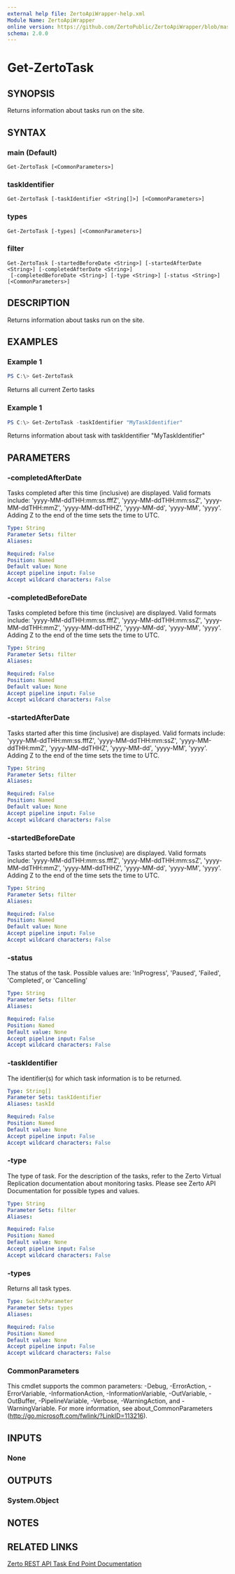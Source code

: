 ```yaml
---
external help file: ZertoApiWrapper-help.xml
Module Name: ZertoApiWrapper
online version: https://github.com/ZertoPublic/ZertoApiWrapper/blob/master/docs/Get-ZertoTask.md
schema: 2.0.0
---
```


# Get-ZertoTask

## SYNOPSIS
Returns information about tasks run on the site.

## SYNTAX

### main (Default)
```
Get-ZertoTask [<CommonParameters>]
```

### taskIdentifier
```
Get-ZertoTask [-taskIdentifier <String[]>] [<CommonParameters>]
```

### types
```
Get-ZertoTask [-types] [<CommonParameters>]
```

### filter
```
Get-ZertoTask [-startedBeforeDate <String>] [-startedAfterDate <String>] [-completedAfterDate <String>]
 [-completedBeforeDate <String>] [-type <String>] [-status <String>] [<CommonParameters>]
```

## DESCRIPTION
Returns information about tasks run on the site.

## EXAMPLES

### Example 1
```powershell
PS C:\> Get-ZertoTask
```

Returns all current Zerto tasks

### Example 1
```powershell
PS C:\> Get-ZertoTask -taskIdentifier "MyTaskIdentifier"
```

Returns information about task with taskIdentifier "MyTaskIdentifier"

## PARAMETERS

### -completedAfterDate
Tasks completed after this time (inclusive) are displayed.
Valid formats include: 'yyyy-MM-ddTHH:mm:ss.fffZ', 'yyyy-MM-ddTHH:mm:ssZ', 'yyyy-MM-ddTHH:mmZ', 'yyyy-MM-ddTHHZ', 'yyyy-MM-dd', 'yyyy-MM', 'yyyy'.
Adding Z to the end of the time sets the time to UTC.

```yaml
Type: String
Parameter Sets: filter
Aliases:

Required: False
Position: Named
Default value: None
Accept pipeline input: False
Accept wildcard characters: False
```

### -completedBeforeDate
Tasks completed before this time (inclusive) are displayed.
Valid formats include: 'yyyy-MM-ddTHH:mm:ss.fffZ', 'yyyy-MM-ddTHH:mm:ssZ', 'yyyy-MM-ddTHH:mmZ', 'yyyy-MM-ddTHHZ', 'yyyy-MM-dd', 'yyyy-MM', 'yyyy'.
Adding Z to the end of the time sets the time to UTC.

```yaml
Type: String
Parameter Sets: filter
Aliases:

Required: False
Position: Named
Default value: None
Accept pipeline input: False
Accept wildcard characters: False
```

### -startedAfterDate
Tasks started after this time (inclusive) are displayed.
Valid formats include: 'yyyy-MM-ddTHH:mm:ss.fffZ', 'yyyy-MM-ddTHH:mm:ssZ', 'yyyy-MM-ddTHH:mmZ', 'yyyy-MM-ddTHHZ', 'yyyy-MM-dd', 'yyyy-MM', 'yyyy'.
Adding Z to the end of the time sets the time to UTC.

```yaml
Type: String
Parameter Sets: filter
Aliases:

Required: False
Position: Named
Default value: None
Accept pipeline input: False
Accept wildcard characters: False
```

### -startedBeforeDate
Tasks started before this time (inclusive) are displayed.
Valid formats include: 'yyyy-MM-ddTHH:mm:ss.fffZ', 'yyyy-MM-ddTHH:mm:ssZ', 'yyyy-MM-ddTHH:mmZ', 'yyyy-MM-ddTHHZ', 'yyyy-MM-dd', 'yyyy-MM', 'yyyy'.
Adding Z to the end of the time sets the time to UTC.

```yaml
Type: String
Parameter Sets: filter
Aliases:

Required: False
Position: Named
Default value: None
Accept pipeline input: False
Accept wildcard characters: False
```

### -status
The status of the task. Possible values are: 'InProgress', 'Paused', 'Failed', 'Completed', or 'Cancelling'

```yaml
Type: String
Parameter Sets: filter
Aliases:

Required: False
Position: Named
Default value: None
Accept pipeline input: False
Accept wildcard characters: False
```

### -taskIdentifier
The identifier(s) for which task information is to be returned.

```yaml
Type: String[]
Parameter Sets: taskIdentifier
Aliases: taskId

Required: False
Position: Named
Default value: None
Accept pipeline input: False
Accept wildcard characters: False
```

### -type
The type of task.
For the description of the tasks, refer to the Zerto Virtual Replication documentation about monitoring tasks.
Please see Zerto API Documentation for possible types and values.

```yaml
Type: String
Parameter Sets: filter
Aliases:

Required: False
Position: Named
Default value: None
Accept pipeline input: False
Accept wildcard characters: False
```

### -types
Returns all task types.

```yaml
Type: SwitchParameter
Parameter Sets: types
Aliases:

Required: False
Position: Named
Default value: None
Accept pipeline input: False
Accept wildcard characters: False
```

### CommonParameters
This cmdlet supports the common parameters: -Debug, -ErrorAction, -ErrorVariable, -InformationAction, -InformationVariable, -OutVariable, -OutBuffer, -PipelineVariable, -Verbose, -WarningAction, and -WarningVariable. For more information, see about_CommonParameters (http://go.microsoft.com/fwlink/?LinkID=113216).

## INPUTS

### None
## OUTPUTS

### System.Object
## NOTES

## RELATED LINKS

[Zerto REST API Task End Point Documentation](http://s3.amazonaws.com/zertodownload_docs/Latest/Zerto%20Virtual%20Replication%20Zerto%20Virtual%20Manager%20%28ZVM%29%20-%20vSphere%20Online%20Help/RestfulAPIs/StatusAPIs.5.076.html#)
